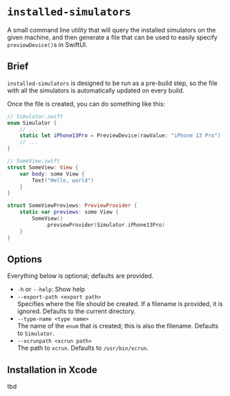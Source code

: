 # `installed-simulators`

A small command line utility that will query the installed simulators on the given machine,
and then generate a file that can be used to easily specify `previewDevice()`s in SwiftUI.

## Brief

`installed-simulators` is designed to be run as a pre-build step, so the file with all
the simulators is automatically updated on every build.

Once the file is created, you can do something like this:

```swift
// Simulator.swift
enum Simulator {
    // ...
    static let iPhone13Pro = PreviewDevice(rawValue: "iPhone 13 Pro")
    // ...
}

// SomeView.swift
struct SomeView: View {
    var body: some View {
        Text("Hello, world")
    }
}

struct SomeViewPreviews: PreviewProvider {
    static var previews: some View {
        SomeView()
            .previewProvider(Simulator.iPhone13Pro)
    }
}
```

## Options

Everything below is optional; defaults are provided.

* `-h` or `--help`: Show help
* `--export-path <export path>`  
  Specifies where the file should be created. If a filename is provided, it is ignored.
  Defaults to the current directory.
* `--type-name <type name>`  
  The name of the `enum` that is created; this is also the filename. Defaults to `Simulator`.
* `--xcrunpath <xcrun path>`  
  The path to `xcrun`. Defaults to `/usr/bin/xcrun`.

## Installation in Xcode

tbd

